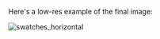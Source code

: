 Here's a low-res example of the final image:

![swatches_horizontal](https://github.com/karlahrnndz/mountain-accidents-medium/assets/12849170/668b6360-50f0-4638-8e8d-4a7960f512e1)
